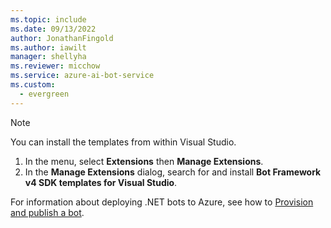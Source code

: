 ```yaml
---
ms.topic: include
ms.date: 09/13/2022
author: JonathanFingold
ms.author: iawilt
manager: shellyha
ms.reviewer: micchow
ms.service: azure-ai-bot-service
ms.custom:
  - evergreen
---
```


> [!NOTE]
> You can install the templates from within Visual Studio.
>
> 1. In the menu, select **Extensions** then **Manage Extensions**.
> 1. In the **Manage Extensions** dialog, search for and install **Bot Framework v4 SDK templates for Visual Studio**.
>
> For information about deploying .NET bots to Azure, see how to [Provision and publish a bot](../provision-and-publish-a-bot.md).
